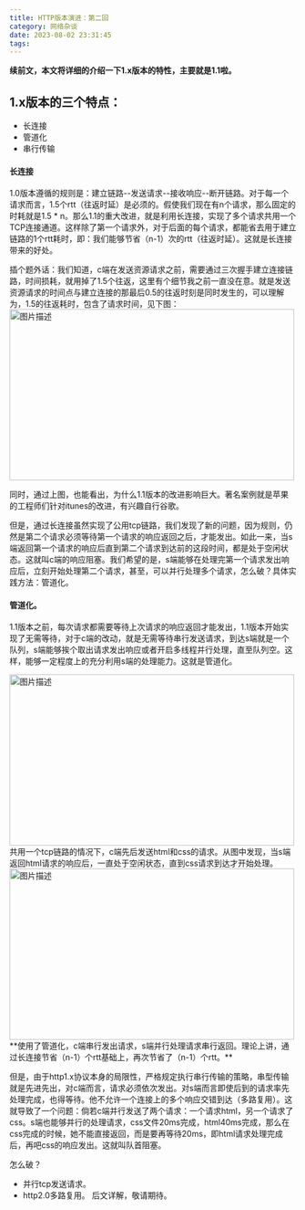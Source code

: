 ```yaml
---
title: HTTP版本演进：第二回
category: 网络杂谈
date: 2023-08-02 23:31:45
tags:
---
```

**续前文，本文将详细的介绍一下1.x版本的特性，主要就是1.1啦。**

## 1.x版本的三个特点：
- 长连接
- 管道化
- 串行传输

#### 长连接
1.0版本遵循的规则是：建立链路--发送请求--接收响应--断开链路。对于每一个请求而言，1.5个rtt（往返时延）是必须的。假使我们现在有n个请求，那么固定的时耗就是1.5 * n。那么1.1的重大改进，就是利用长连接，实现了多个请求共用一个TCP连接通道。这样除了第一个请求外，对于后面的每个请求，都能省去用于建立链路的1个rtt耗时，即：我们能够节省（n-1）次的rtt（往返时延）。这就是长连接带来的好处。

插个题外话：我们知道，c端在发送资源请求之前，需要通过三次握手建立连接链路，时间损耗，就用掉了1.5个往返，这里有个细节我之前一直没在意。就是发送资源请求的时间点与建立连接的那最后0.5的往返时刻是同时发生的，可以理解为，1.5的往返耗时，包含了请求时间，见下图：
<img src="/img/http3.jpg" alt="图片描述" width="500" height="300">

同时，通过上图，也能看出，为什么1.1版本的改进影响巨大。著名案例就是苹果的工程师们针对itunes的改进，有兴趣自行谷歌。

但是，通过长连接虽然实现了公用tcp链路，我们发现了新的问题，因为规则，仍然是第二个请求必须等待第一个请求的响应返回之后，才能发出。如此一来，当s端返回第一个请求的响应后直到第二个请求到达前的这段时间，都是处于空闲状态。这就叫c端的响应阻塞。我们希望的是，s端能够在处理完第一个请求发出响应后，立刻开始处理第二个请求，甚至，可以并行处理多个请求，怎么破？具体实践方法：管道化。

#### 管道化。
1.1版本之前，每次请求都需要等待上次请求的响应返回才能发出，1.1版本开始实现了无需等待，对于c端的改动，就是无需等待串行发送请求，到达s端就是一个队列，s端能够挨个取出请求发出响应或者开启多线程并行处理，直至队列空。这样，能够一定程度上的充分利用s端的处理能力。这就是管道化。

<img src="/img/http4.jpg" alt="图片描述" width="500" height="300">
共用一个tcp链路的情况下，c端先后发送html和css的请求。从图中发现，当s端返回html请求的响应后，一直处于空闲状态，直到css请求到达才开始处理。

<img src="/img/http5.jpg" alt="图片描述" width="500" height="300">
**使用了管道化，c端串行发出请求，s端并行处理请求串行返回。理论上讲，通过长连接节省（n-1）个rtt基础上，再次节省了（n-1）个rtt。**

但是，由于http1.x协议本身的局限性，严格规定执行串行传输的策略，串型传输就是先进先出，对c端而言，请求必须依次发出。对s端而言即使后到的请求率先处理完成，也得等待。他不允许一个连接上的多个响应交错到达（多路复用）。这就导致了一个问题：倘若c端并行发送了两个请求：一个请求html，另一个请求了css。s端也能够并行的处理请求，css文件20ms完成，html40ms完成，那么在css完成的时候，她不能直接返回，而是要再等待20ms，即html请求处理完成后，再吧css的响应发出。这就叫队首阻塞。

怎么破？

- 并行tcp发送请求。
- http2.0多路复用。
后文详解，敬请期待。